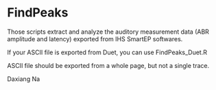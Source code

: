 # FindPeaks

Those scripts extract and analyze the auditory measurement data (ABR amplitude and latency) exported from IHS SmartEP softwares. 

If your ASCII file is exported from Duet, you can use FindPeaks_Duet.R

ASCII file should be exported from a whole page, but not a single trace.

Daxiang Na
